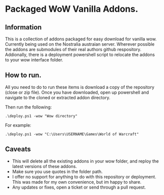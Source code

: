 # Packaged WoW Vanilla Addons.

## Information
This is a collection of addons packaged for easy download for vanilla wow. Currently being used on the Nostralia austraian server.
Wherever possible the addons are submodules of their real authors github respository.
Addionally, there is a deployment powershell script to relocate the addons to your wow interface folder.

## How to run.
All you need to do to run these items is download a copy of the repository (close or zip file).
Once you have downloaded, open up powershell and navigate to the cloned or extracted addon directory.


Then run the following:


```.\deploy.ps1 -wow "Wow directory"```


For example:


```.\deploy.ps1 -wow "C:\Users\USERNAME\Games\World of Warcraft"```

## Caveats
* This will delete all the existing addons in your wow folder, and reploy the latest versions of these addons.
* Make sure you use quotes in the folder path.
* I offer no support for anything to do with this repository or deployment. This was made for my own convenience, but im happy to share.
* Any updates or fixes, open a ticket or send through a pull request.